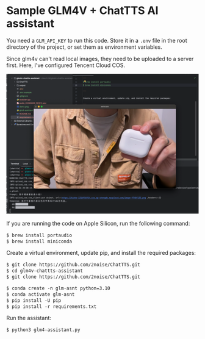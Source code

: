 # Sample GLM4V + ChatTTS AI assistant

You need a `GLM_API_KEY` to run this code. Store it in a `.env` file in the root directory of the project, or set them as environment variables.

Since glm4v can't read local images, they need to be uploaded to a server first. Here, I've configured Tencent Cloud COS.

![demo.png](demo.png)


If you are running the code on Apple Silicon, run the following command:

```
$ brew install portaudio
$ brew install miniconda

```

Create a virtual environment, update pip, and install the required packages:

```
$ git clone https://github.com/2noise/ChatTTS.git
$ cd glm4v-chattts-assistant
$ git clone https://github.com/2noise/ChatTTS.git
```

```
$ conda create -n glm-asnt python=3.10
$ conda activate glm-asnt
$ pip install -U pip
$ pip install -r requirements.txt
```

Run the assistant:

```
$ python3 glm4-assistant.py
```
